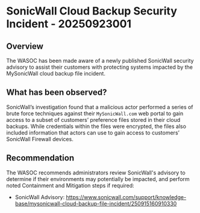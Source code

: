 # SonicWall Cloud Backup Security Incident - 20250923001

## Overview

The WASOC has been made aware of a newly published SonicWall security advisory to assist their customers with protecting systems impacted by the MySonicWall cloud backup file incident.

## What has been observed?

SonicWall’s investigation found that a malicious actor performed a series of brute force techniques against their `MySonicWall.com` web portal to gain access to a subset of customers’ preference files stored in their cloud backups. While credentials within the files were encrypted, the files also included information that actors can use to gain access to customers’ SonicWall Firewall devices.

## Recommendation

The WASOC recommends administrators review SonicWall's advisory to determine if their environments may potentially be impacted, and perform noted Containment and Mitigation steps if required:

- SonicWall Advisory: <https://www.sonicwall.com/support/knowledge-base/mysonicwall-cloud-backup-file-incident/250915160910330>
